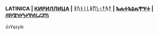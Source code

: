 ### LATINICA | [КИРИЛЛИЦА](../Cyrl/Язык.md) | [ᚱᚢᚾᛁᚳᚺᛖᛊᚲᚨᚤᚨ](../Runr/ᚤᚨᛉᚤᛁᚲ.md) | [ⰃⰎⰀⰃⰑⰎⰉⰜⰀ](../Glag/Ⱑⰸⱏⰹⰽ.md) | [𐍓𐍠𐍔𐍮𐍝𐍔𐍟𐍔𐍠𐍜𐍡𐍚𐍐𐍴](../Perm/𐍴𐍗𐍨𐍚.md)

👍Yazyik 
